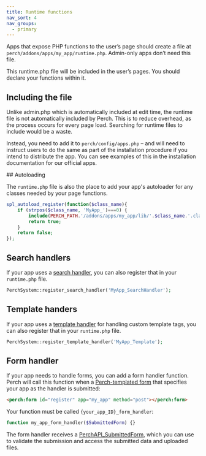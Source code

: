 ```yaml
---
title: Runtime functions
nav_sort: 4
nav_groups:
  - primary
---
```


Apps that expose PHP functions to the user’s page should create a file at `perch/addons/apps/my_app/runtime.php`. Admin-only apps don’t need this file.

This runtime.php file will be included in the user’s pages. You should declare your functions within it.

## Including the file

Unlike admin.php which is automatically included at edit time, the runtime file is not automatically included by Perch. This is to reduce overhead, as the process occurs for every page load. Searching for runtime files to include would be a waste.

Instead, you need to add it to `perch/config/apps.php` – and will need to instruct users to do the same as part of the installation procedure if you intend to distribute the app. You can see examples of this in the installation documentation for our official apps.

## Autoloading

The `runtime.php` file is also the place to add your app's autoloader for any classes needed by your page functions.

```php
spl_autoload_register(function($class_name){
	if (strpos($class_name, 'MyApp_')===0) {
		include(PERCH_PATH.'/addons/apps/my_app/lib/'.$class_name.'.class.php');
		return true;
	}
	return false;
});
```

## Search handlers

If your app uses a [search handler](/api/search/), you can also register that in your `runtime.php` file.

```php
PerchSystem::register_search_handler('MyApp_SearchHandler');
```

## Template handers

If your app uses a [template handler](/api/templates/) for handling custom template tags, you can also register that in your `runtime.php` file.

```php
PerchSystem::register_template_handler('MyApp_Template');
```

## Form handler

If your app needs to handle forms, you can add a form handler function. Perch will call this function when a [Perch-templated form](/templates/form/) that specifies your app as the handler is submitted:

```html
<perch:form id="register" app="my_app" method="post"></perch:form>
```

Your function must be called `{your_app_ID}_form_handler`:

```php
function my_app_form_handler($SubmittedForm) {}
```

The form handler receives a [PerchAPI_SubmittedForm](/api/reference/perchapi-submittedform), which you can use to validate the submission and access the submitted data and uploaded files.
